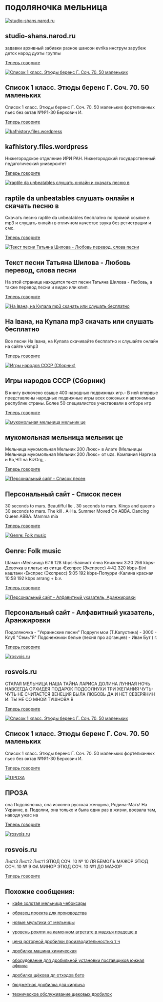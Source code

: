 # подоляночка мельница
<a href="https://mnn.zoosnet.net/LR/Chatpre.aspx?id=MNN94995150&p=https://consultis.com.pl/" target="_blank">![studio-shans.narod.ru](https://github.com/millmachine/images/raw/main/216.jpg)</a>
## studio-shans.narod.ru
задавки архивный забивки разное шансон evrika инструм зарубеж детск народ дуэты группы
<a href="https://mnn.zoosnet.net/LR/Chatpre.aspx?id=MNN94995150&p=https://consultis.com.pl/" target="_blank">Теперь говорите</a>
<a href="https://mnn.zoosnet.net/LR/Chatpre.aspx?id=MNN94995150&p=https://consultis.com.pl/" target="_blank">![Список 1 класс. Этюды беренс Г. Соч. 70. 50 маленьких ](https://github.com/millmachine/images/raw/main/560.jpg)</a>
## Список 1 класс. Этюды беренс Г. Соч. 70. 50 маленьких 
Список 1 класс. Этюды беренс Г. Соч. 70. 50 маленьких фортепианных пьес без октав №№1-30 Беркович И.
<a href="https://mnn.zoosnet.net/LR/Chatpre.aspx?id=MNN94995150&p=https://consultis.com.pl/" target="_blank">Теперь говорите</a>
<a href="https://mnn.zoosnet.net/LR/Chatpre.aspx?id=MNN94995150&p=https://consultis.com.pl/" target="_blank">![kafhistory.files.wordpress](https://github.com/millmachine/images/raw/main/215.jpg)</a>
## kafhistory.files.wordpress
Нижегородское отделение ИРИ РАН. Нижегородский государственный педагогический университет
<a href="https://mnn.zoosnet.net/LR/Chatpre.aspx?id=MNN94995150&p=https://consultis.com.pl/" target="_blank">Теперь говорите</a>
<a href="https://mnn.zoosnet.net/LR/Chatpre.aspx?id=MNN94995150&p=https://consultis.com.pl/" target="_blank">![raptile da unbeatables слушать онлайн и скачать песню в ](https://github.com/millmachine/images/raw/main/24.jpg)</a>
## raptile da unbeatables слушать онлайн и скачать песню в 
Скачать песню raptile da unbeatables бесплатно по прямой ссылке в mp3 и слушать онлайн в отличном качестве звука без регистрации и смс.
<a href="https://mnn.zoosnet.net/LR/Chatpre.aspx?id=MNN94995150&p=https://consultis.com.pl/" target="_blank">Теперь говорите</a>
<a href="https://mnn.zoosnet.net/LR/Chatpre.aspx?id=MNN94995150&p=https://consultis.com.pl/" target="_blank">![Текст песни Татьяна Шилова - Любовь перевод, слова песни ](https://github.com/millmachine/images/raw/main/16.jpg)</a>
## Текст песни Татьяна Шилова - Любовь перевод, слова песни 
На этой странице находится текст песни Татьяна Шилова - Любовь, а также перевод песни и видео или клип.
<a href="https://mnn.zoosnet.net/LR/Chatpre.aspx?id=MNN94995150&p=https://consultis.com.pl/" target="_blank">Теперь говорите</a>
<a href="https://mnn.zoosnet.net/LR/Chatpre.aspx?id=MNN94995150&p=https://consultis.com.pl/" target="_blank">![На Івана, на Купала mp3 скачать или слушать бесплатно ](https://github.com/millmachine/images/raw/main/155.jpg)</a>
## На Івана, на Купала mp3 скачать или слушать бесплатно 
Все песни На Івана, на Купала скачивайте бесплатно и слушайте онлайн на сайте vkmp3
<a href="https://mnn.zoosnet.net/LR/Chatpre.aspx?id=MNN94995150&p=https://consultis.com.pl/" target="_blank">Теперь говорите</a>
<a href="https://mnn.zoosnet.net/LR/Chatpre.aspx?id=MNN94995150&p=https://consultis.com.pl/" target="_blank">![Игры народов СССР (Сборник)](https://github.com/millmachine/images/raw/main/259.jpg)</a>
## Игры народов СССР (Сборник)
В книгу включено свыше 400 народных подвижных игр.- В ней впервые представлены народные подвижные игры всех союзных и автономных республик страны. Более 50 специалистов участвовали в отборе игр
<a href="https://mnn.zoosnet.net/LR/Chatpre.aspx?id=MNN94995150&p=https://consultis.com.pl/" target="_blank">Теперь говорите</a>
<a href="https://mnn.zoosnet.net/LR/Chatpre.aspx?id=MNN94995150&p=https://consultis.com.pl/" target="_blank">![мукомольная мельница мельник це](https://github.com/millmachine/images/raw/main/295.jpg)</a>
## мукомольная мельница мельник це
Мельница мукомольная Мельник 200 Люкс+ в Алате (Мельницы  Мельница мукомольная Мельник 200 Люкс+ от uzs. Компания Наргиза и Ко,ЧП на BizOrg, .
<a href="https://mnn.zoosnet.net/LR/Chatpre.aspx?id=MNN94995150&p=https://consultis.com.pl/" target="_blank">Теперь говорите</a>
<a href="https://mnn.zoosnet.net/LR/Chatpre.aspx?id=MNN94995150&p=https://consultis.com.pl/" target="_blank">![Персональный сайт - Список песен](https://github.com/millmachine/images/raw/main/236.jpg)</a>
## Персональный сайт - Список песен
30 seconds to mars. Beautifful lie . 30 seconds to mars. Kings and queens  30 seconds to mars. The kill . A-Ha. Summer Moved On  ABBA. Dancing Queen  ABBA. Mamma mia
<a href="https://mnn.zoosnet.net/LR/Chatpre.aspx?id=MNN94995150&p=https://consultis.com.pl/" target="_blank">Теперь говорите</a>
<a href="https://mnn.zoosnet.net/LR/Chatpre.aspx?id=MNN94995150&p=https://consultis.com.pl/" target="_blank">![Genre: Folk music](https://github.com/millmachine/images/raw/main/695.jpg)</a>
## Genre: Folk music
Шаман ‹Мельница 6:16 128 kbps-Баянист ‹Інна Книжник 3:20 256 kbps-Девочка в платье из ситца ‹Експрес (Экспресс) 4:42 320 kbps-Білі каштани ‹Експрес (Экспресс) 5:05 192 kbps-Попурри ‹Калина красная 10:58 192 kbps arrang + b.v.
<a href="https://mnn.zoosnet.net/LR/Chatpre.aspx?id=MNN94995150&p=https://consultis.com.pl/" target="_blank">Теперь говорите</a>
<a href="https://mnn.zoosnet.net/LR/Chatpre.aspx?id=MNN94995150&p=https://consultis.com.pl/" target="_blank">![Персональный сайт - Алфавитный указатель, Аранжировки ](https://github.com/millmachine/images/raw/main/157.jpg)</a>
## Персональный сайт - Алфавитный указатель, Аранжировки 
Подоляночка - "Украинские песни" Подруги мои (Т.Капустина) - 3000 - Клуб "Семь"Я" Подснежники белые (песня про афганцев) - Иван Бут ( г.
<a href="https://mnn.zoosnet.net/LR/Chatpre.aspx?id=MNN94995150&p=https://consultis.com.pl/" target="_blank">Теперь говорите</a>
<a href="https://mnn.zoosnet.net/LR/Chatpre.aspx?id=MNN94995150&p=https://consultis.com.pl/" target="_blank">![rosvois.ru](https://github.com/millmachine/images/raw/main/492.jpg)</a>
## rosvois.ru
СТАРАЯ МЕЛЬНИЦА НАША ТАЙНА ЛАРИСА ДОЛИНА ЛУННАЯ НОЧЬ НАВСЕГДА ОРХИДЕЯ ПОДАРОК ПОДСОЛНУХИ ТРИ ЖЕЛАНИЯ ЧУТЬ-ЧУТЬ НЕ СЧИТАЕТСЯ ВЕНЕЦИЯ БЫЛА ЛЮБОВЬ ДА И НЕТ СЕВЕРЯНИН И. ТЫ НЕ СО МНОЙ ТУШНОВА В 
<a href="https://mnn.zoosnet.net/LR/Chatpre.aspx?id=MNN94995150&p=https://consultis.com.pl/" target="_blank">Теперь говорите</a>
<a href="https://mnn.zoosnet.net/LR/Chatpre.aspx?id=MNN94995150&p=https://consultis.com.pl/" target="_blank">![Список 1 класс. Этюды беренс Г. Соч. 70. 50 маленьких ](https://github.com/millmachine/images/raw/main/508.jpg)</a>
## Список 1 класс. Этюды беренс Г. Соч. 70. 50 маленьких 
Список 1 класс. Этюды беренс Г. Соч. 70. 50 маленьких фортепианных пьес без октав №№1-30 Беркович И.
<a href="https://mnn.zoosnet.net/LR/Chatpre.aspx?id=MNN94995150&p=https://consultis.com.pl/" target="_blank">Теперь говорите</a>
<a href="https://mnn.zoosnet.net/LR/Chatpre.aspx?id=MNN94995150&p=https://consultis.com.pl/" target="_blank">![ПРОЗА](https://github.com/millmachine/images/raw/main/669.jpg)</a>
## ПРОЗА
она Подоляночка, она исконно русская женщина, Родина-Мать! На Украине, в. Подолии, она только и была один раз в жизни, воевала там, наводя ужас на
<a href="https://mnn.zoosnet.net/LR/Chatpre.aspx?id=MNN94995150&p=https://consultis.com.pl/" target="_blank">Теперь говорите</a>
<a href="https://mnn.zoosnet.net/LR/Chatpre.aspx?id=MNN94995150&p=https://consultis.com.pl/" target="_blank">![rosvois.ru](https://github.com/millmachine/images/raw/main/78.jpg)</a>
## rosvois.ru
Лист3 Лист2 Лист1 ЭТЮД СОЧ. 10 № 10 ЛЯ БЕМОЛЬ МАЖОР ЭТЮД СОЧ. 10 № 9 ФА МИНОР ЭТЮД СОЧ. 10 №1 ДО МАЖОР
<a href="https://mnn.zoosnet.net/LR/Chatpre.aspx?id=MNN94995150&p=https://consultis.com.pl/" target="_blank">Теперь говорите</a>
## Похожие сообщения:
* [кафе золотая мельница чебоксары](%D0%BA%D0%B0%D1%84%D0%B5%20%D0%B7%D0%BE%D0%BB%D0%BE%D1%82%D0%B0%D1%8F%20%D0%BC%D0%B5%D0%BB%D1%8C%D0%BD%D0%B8%D1%86%D0%B0%20%D1%87%D0%B5%D0%B1%D0%BE%D0%BA%D1%81%D0%B0%D1%80%D1%8B.md)
* [образец проекта для производства](%D0%BE%D0%B1%D1%80%D0%B0%D0%B7%D0%B5%D1%86%20%D0%BF%D1%80%D0%BE%D0%B5%D0%BA%D1%82%D0%B0%20%D0%B4%D0%BB%D1%8F%20%D0%BF%D1%80%D0%BE%D0%B8%D0%B7%D0%B2%D0%BE%D0%B4%D1%81%D1%82%D0%B2%D0%B0.md)
* [новые мультики от мельницы](%D0%BD%D0%BE%D0%B2%D1%8B%D0%B5%20%D0%BC%D1%83%D0%BB%D1%8C%D1%82%D0%B8%D0%BA%D0%B8%20%D0%BE%D1%82%20%D0%BC%D0%B5%D0%BB%D1%8C%D0%BD%D0%B8%D1%86%D1%8B.md)
* [уровень роялти на каменном агрегате в мадхья прадеше в](%D1%83%D1%80%D0%BE%D0%B2%D0%B5%D0%BD%D1%8C%20%D1%80%D0%BE%D1%8F%D0%BB%D1%82%D0%B8%20%D0%BD%D0%B0%20%D0%BA%D0%B0%D0%BC%D0%B5%D0%BD%D0%BD%D0%BE%D0%BC%20%D0%B0%D0%B3%D1%80%D0%B5%D0%B3%D0%B0%D1%82%D0%B5%20%D0%B2%20%D0%BC%D0%B0%D0%B4%D1%85%D1%8C%D1%8F%20%D0%BF%D1%80%D0%B0%D0%B4%D0%B5%D1%88%D0%B5%20%D0%B2.md)
* [цена роторной дробилки производительностью т ч](%D1%86%D0%B5%D0%BD%D0%B0%20%D1%80%D0%BE%D1%82%D0%BE%D1%80%D0%BD%D0%BE%D0%B9%20%D0%B4%D1%80%D0%BE%D0%B1%D0%B8%D0%BB%D0%BA%D0%B8%20%D0%BF%D1%80%D0%BE%D0%B8%D0%B7%D0%B2%D0%BE%D0%B4%D0%B8%D1%82%D0%B5%D0%BB%D1%8C%D0%BD%D0%BE%D1%81%D1%82%D1%8C%D1%8E%20%D1%82%20%D1%87.md)
* [дробилка машина химическая](%D0%B4%D1%80%D0%BE%D0%B1%D0%B8%D0%BB%D0%BA%D0%B0%20%D0%BC%D0%B0%D1%88%D0%B8%D0%BD%D0%B0%20%D1%85%D0%B8%D0%BC%D0%B8%D1%87%D0%B5%D1%81%D0%BA%D0%B0%D1%8F.md)
* [оборудование для дробильной установки поставщиков южная африка](%D0%BE%D0%B1%D0%BE%D1%80%D1%83%D0%B4%D0%BE%D0%B2%D0%B0%D0%BD%D0%B8%D0%B5%20%D0%B4%D0%BB%D1%8F%20%D0%B4%D1%80%D0%BE%D0%B1%D0%B8%D0%BB%D1%8C%D0%BD%D0%BE%D0%B9%20%D1%83%D1%81%D1%82%D0%B0%D0%BD%D0%BE%D0%B2%D0%BA%D0%B8%20%D0%BF%D0%BE%D1%81%D1%82%D0%B0%D0%B2%D1%89%D0%B8%D0%BA%D0%BE%D0%B2%20%D1%8E%D0%B6%D0%BD%D0%B0%D1%8F%20%D0%B0%D1%84%D1%80%D0%B8%D0%BA%D0%B0.md)
* [дробилка щёкова дл отходов бето](%D0%B4%D1%80%D0%BE%D0%B1%D0%B8%D0%BB%D0%BA%D0%B0%20%D1%89%D1%91%D0%BA%D0%BE%D0%B2%D0%B0%20%D0%B4%D0%BB%20%D0%BE%D1%82%D1%85%D0%BE%D0%B4%D0%BE%D0%B2%20%D0%B1%D0%B5%D1%82%D0%BE.md)
* [бюджетная дробилка для кирпича](%D0%B1%D1%8E%D0%B4%D0%B6%D0%B5%D1%82%D0%BD%D0%B0%D1%8F%20%D0%B4%D1%80%D0%BE%D0%B1%D0%B8%D0%BB%D0%BA%D0%B0%20%D0%B4%D0%BB%D1%8F%20%D0%BA%D0%B8%D1%80%D0%BF%D0%B8%D1%87%D0%B0.md)
* [техническое обслуживание щековых дробилок](%D1%82%D0%B5%D1%85%D0%BD%D0%B8%D1%87%D0%B5%D1%81%D0%BA%D0%BE%D0%B5%20%D0%BE%D0%B1%D1%81%D0%BB%D1%83%D0%B6%D0%B8%D0%B2%D0%B0%D0%BD%D0%B8%D0%B5%20%D1%89%D0%B5%D0%BA%D0%BE%D0%B2%D1%8B%D1%85%20%D0%B4%D1%80%D0%BE%D0%B1%D0%B8%D0%BB%D0%BE%D0%BA.md)
